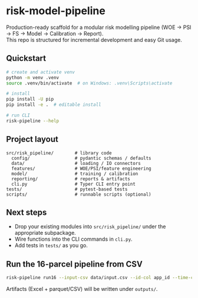 # risk-model-pipeline

Production-ready scaffold for a modular risk modelling pipeline (WOE → PSI → FS → Model → Calibration → Report).  
This repo is structured for incremental development and easy Git usage.

## Quickstart

```bash
# create and activate venv
python -m venv .venv
source .venv/bin/activate  # on Windows: .venv\Scripts\activate

# install
pip install -U pip
pip install -e .  # editable install

# run CLI
risk-pipeline --help
```

## Project layout
```
src/risk_pipeline/        # library code
  config/                 # pydantic schemas / defaults
  data/                   # loading / IO connectors
  features/               # WOE/PSI/feature engineering
  model/                  # training / calibration
  reporting/              # reports & artifacts
  cli.py                  # Typer CLI entry point
tests/                    # pytest-based tests
scripts/                  # runnable scripts (optional)
```

## Next steps
- Drop your existing modules into `src/risk_pipeline/` under the appropriate subpackage.
- Wire functions into the CLI commands in `cli.py`.
- Add tests in `tests/` as you go.


## Run the 16-parcel pipeline from CSV
```bash
risk-pipeline run16 --input-csv data/input.csv --id-col app_id --time-col app_dt --target-col target   --oot-months 3 --use-test-split False --output-folder outputs --output-excel model_report.xlsx
```
Artifacts (Excel + parquet/CSV) will be written under `outputs/`.
